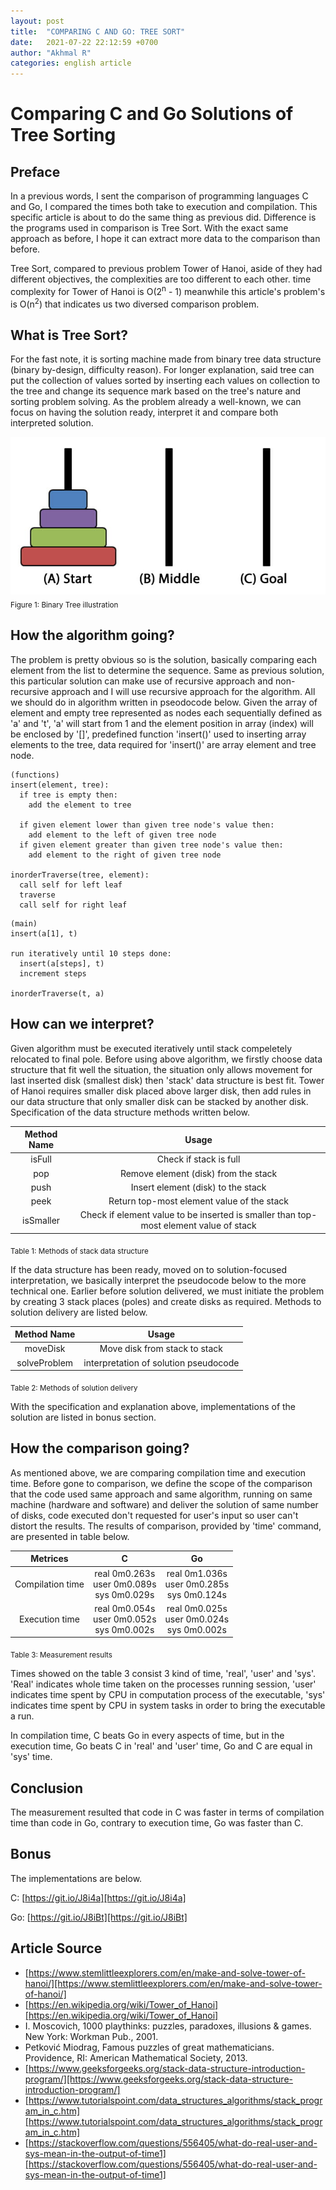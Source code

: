 ```yaml
---
layout: post
title:  "COMPARING C AND GO: TREE SORT"
date:   2021-07-22 22:12:59 +0700
author: "Akhmal R"
categories: english article
---
```


# Comparing C and Go Solutions of Tree Sorting

## Preface

In a previous words, I sent the comparison of programming languages C and Go, I compared the times both take to execution and compilation. This specific article is about to do the same thing as previous did. Difference is the programs used in comparison is Tree Sort. With the exact same approach as before, I hope it can extract more data to the comparison than before.

Tree Sort, compared to previous problem Tower of Hanoi, aside of they had different objectives, the complexities are too different to each other. time complexity for Tower of Hanoi is O(2<sup>n</sup> - 1) meanwhile this article's problem's is O(n<sup>2</sup>) that indicates us two diversed comparison problem.

## What is Tree Sort?

For the fast note, it is sorting machine made from binary tree data structure (binary by-design, difficulty reason). For longer explanation, said tree can put the collection of values sorted by inserting each values on collection to the tree and change its sequence mark based on the tree's nature and sorting problem solving. As the problem already a well-known, we can focus on having the solution ready, interpret it and compare both interpreted solution.

![directory](https://raw.githubusercontent.com/akhmal22/akhmal22.github.io/master/images/Tower-of-Hanoi-Tower-of-Brahma-or-Lucas-Tower.jpg)
<sub>Figure 1: Binary Tree illustration</sub>

## How the algorithm going?

The problem is pretty obvious so is the solution, basically comparing each element from the list to determine the sequence. Same as previous solution, this particular solution can make use of recursive approach and non-recursive approach and I will use recursive approach for the algorithm. All we should do in algorithm written in pseodocode below. Given the array of element and empty tree represented as nodes each sequentially defined as 'a' and 't', 'a' will start from 1 and the element position in array (index) will be enclosed by '[]', predefined function 'insert()' used to inserting array elements to the tree, data required for 'insert()' are array element and tree node.

```
(functions)
insert(element, tree):
  if tree is empty then:
    add the element to tree

  if given element lower than given tree node's value then:
    add element to the left of given tree node
  if given element greater than given tree node's value then:
    add element to the right of given tree node

inorderTraverse(tree, element):
  call self for left leaf
  traverse
  call self for right leaf
```

```
(main)
insert(a[1], t)

run iteratively until 10 steps done:
  insert(a[steps], t)
  increment steps

inorderTraverse(t, a)
```

## How can we interpret?

Given algorithm must be executed iteratively until stack compeletely relocated to final pole. Before using above algorithm, we firstly choose data structure that fit well the situation, the situation only allows movement for last inserted disk (smallest disk) then 'stack' data structure is best fit. Tower of Hanoi requires smaller disk placed above larger disk, then add rules in our data structure that only smaller disk can be stacked by another disk. Specification of the data structure methods written below.

| Method Name | Usage |
| :----: | :----: |
| isFull | Check if stack is full |
| pop | Remove element (disk) from the stack |
| push | Insert element (disk) to the stack |
| peek | Return top-most element value of the stack |
| isSmaller | Check if element value to be inserted is smaller than top-most element value of stack |

<sub>Table 1: Methods of stack data structure</sub>

If the data structure has been ready, moved on to solution-focused interpretation, we basically interpret the pseudocode below to the more technical one. Earlier before solution delivered, we must initiate the problem by creating 3 stack places (poles) and create disks as required. Methods to solution delivery are listed below.

| Method Name | Usage |
| :----: | :----: |
| moveDisk | Move disk from stack to stack |
| solveProblem | interpretation of solution pseudocode |

<sub>Table 2: Methods of solution delivery</sub>

With the specification and explanation above, implementations of the solution are listed in bonus section.

## How the comparison going?

As mentioned above, we are comparing compilation time and execution time. Before gone to comparison, we define the scope of the comparison that the code used same approach and same algorithm, running on same machine (hardware and software) and deliver the solution of same number of disks, code executed don't requested for user's input so user can't distort the results. The results of comparison, provided by 'time' command, are presented in table below.

| Metrices | C | Go |
| :----: | :----: | :----: |
| Compilation time | real 0m0.263s<br /> user 0m0.089s<br /> sys 0m0.029s | real 0m1.036s<br /> user 0m0.285s<br /> sys 0m0.124s |
| Execution time | real 0m0.054s<br /> user 0m0.052s<br /> sys 0m0.002s | real 0m0.025s<br /> user 0m0.024s<br /> sys 0m0.002s |

<sub>Table 3: Measurement results</sub>

Times showed on the table 3 consist 3 kind of time, 'real', 'user' and 'sys'. 'Real' indicates whole time taken on the processes running session, 'user' indicates time spent by CPU in computation process of the executable, 'sys' indicates time spent by CPU in system tasks in order to bring the executable a run.

In compilation time, C beats Go in every aspects of time, but in the execution time, Go beats C in 'real' and 'user' time, Go and C are equal in 'sys' time.

## Conclusion

The measurement resulted that code in C was faster in terms of compilation time than code in Go, contrary to execution time, Go was faster than C.

## Bonus

The implementations are below.

C: [https://git.io/J8i4a][https://git.io/J8i4a]

Go: [https://git.io/J8iBt][https://git.io/J8iBt]

## Article Source

- [https://www.stemlittleexplorers.com/en/make-and-solve-tower-of-hanoi/][https://www.stemlittleexplorers.com/en/make-and-solve-tower-of-hanoi/]
- [https://en.wikipedia.org/wiki/Tower_of_Hanoi][https://en.wikipedia.org/wiki/Tower_of_Hanoi]
- I. Moscovich, 1000 playthinks: puzzles, paradoxes, illusions & games. New York: Workman Pub., 2001.
- Petković Miodrag, Famous puzzles of great mathematicians. Providence, RI: American Mathematical Society, 2013.
- [https://www.geeksforgeeks.org/stack-data-structure-introduction-program/][https://www.geeksforgeeks.org/stack-data-structure-introduction-program/]
- [https://www.tutorialspoint.com/data_structures_algorithms/stack_program_in_c.htm][https://www.tutorialspoint.com/data_structures_algorithms/stack_program_in_c.htm]
- [https://stackoverflow.com/questions/556405/what-do-real-user-and-sys-mean-in-the-output-of-time1][https://stackoverflow.com/questions/556405/what-do-real-user-and-sys-mean-in-the-output-of-time1]


[https://www.stemlittleexplorers.com/en/make-and-solve-tower-of-hanoi/]: https://www.stemlittleexplorers.com/en/make-and-solve-tower-of-hanoi/
[https://en.wikipedia.org/wiki/Tower_of_Hanoi]: https://en.wikipedia.org/wiki/Tower_of_Hanoi
[https://www.geeksforgeeks.org/stack-data-structure-introduction-program/]: https://www.geeksforgeeks.org/stack-data-structure-introduction-program/
[https://stackoverflow.com/questions/556405/what-do-real-user-and-sys-mean-in-the-output-of-time1]: https://stackoverflow.com/questions/556405/what-do-real-user-and-sys-mean-in-the-output-of-time1
[https://www.tutorialspoint.com/data_structures_algorithms/stack_program_in_c.htm]: https://www.tutorialspoint.com/data_structures_algorithms/stack_program_in_c.htm
[https://git.io/J8i4a]: https://git.io/J8i4a
[https://git.io/J8iBt]: https://git.io/J8iBt
[https://www.geeksforgeeks.org/iterative-tower-of-hanoi/]: https://www.geeksforgeeks.org/iterative-tower-of-hanoi/
[https://www.geeksforgeeks.org/time-complexity-analysis-tower-hanoi-recursion/]: https://www.geeksforgeeks.org/time-complexity-analysis-tower-hanoi-recursion/
[https://en.wikipedia.org/wiki/Tree_sort]: https://en.wikipedia.org/wiki/Tree_sort
[https://www.geeksforgeeks.org/tree-sort/]: https://www.geeksforgeeks.org/tree-sort/
[https://www.geeksforgeeks.org/binary-tree-data-structure/]: https://www.geeksforgeeks.org/binary-tree-data-structure/
